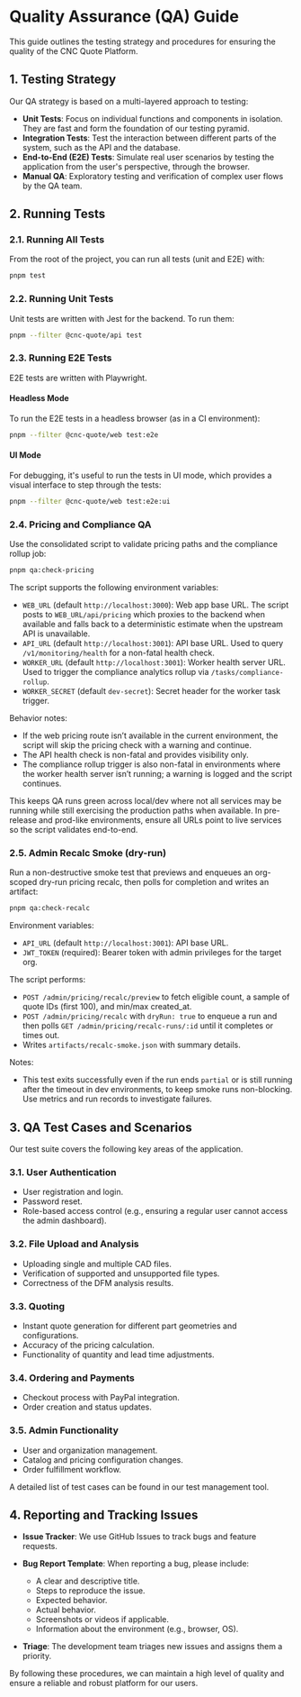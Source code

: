 # Quality Assurance (QA) Guide

This guide outlines the testing strategy and procedures for ensuring the quality of the CNC Quote Platform.

## 1. Testing Strategy

Our QA strategy is based on a multi-layered approach to testing:

-   **Unit Tests**: Focus on individual functions and components in isolation. They are fast and form the foundation of our testing pyramid.
-   **Integration Tests**: Test the interaction between different parts of the system, such as the API and the database.
-   **End-to-End (E2E) Tests**: Simulate real user scenarios by testing the application from the user's perspective, through the browser.
-   **Manual QA**: Exploratory testing and verification of complex user flows by the QA team.

## 2. Running Tests

### 2.1. Running All Tests
From the root of the project, you can run all tests (unit and E2E) with:
```bash
pnpm test
```

### 2.2. Running Unit Tests
Unit tests are written with Jest for the backend. To run them:
```bash
pnpm --filter @cnc-quote/api test
```

### 2.3. Running E2E Tests
E2E tests are written with Playwright.

#### Headless Mode
To run the E2E tests in a headless browser (as in a CI environment):
```bash
pnpm --filter @cnc-quote/web test:e2e
```

#### UI Mode
For debugging, it's useful to run the tests in UI mode, which provides a visual interface to step through the tests:
```bash
pnpm --filter @cnc-quote/web test:e2e:ui
```

### 2.4. Pricing and Compliance QA
Use the consolidated script to validate pricing paths and the compliance rollup job:

```bash
pnpm qa:check-pricing
```

The script supports the following environment variables:

- `WEB_URL` (default `http://localhost:3000`): Web app base URL. The script posts to `WEB_URL/api/pricing` which proxies to the backend when available and falls back to a deterministic estimate when the upstream API is unavailable.
- `API_URL` (default `http://localhost:3001`): API base URL. Used to query `/v1/monitoring/health` for a non-fatal health check.
- `WORKER_URL` (default `http://localhost:3001`): Worker health server URL. Used to trigger the compliance analytics rollup via `/tasks/compliance-rollup`.
- `WORKER_SECRET` (default `dev-secret`): Secret header for the worker task trigger.

Behavior notes:

- If the web pricing route isn’t available in the current environment, the script will skip the pricing check with a warning and continue.
- The API health check is non-fatal and provides visibility only.
- The compliance rollup trigger is also non-fatal in environments where the worker health server isn’t running; a warning is logged and the script continues.

This keeps QA runs green across local/dev where not all services may be running while still exercising the production paths when available. In pre-release and prod-like environments, ensure all URLs point to live services so the script validates end-to-end.

### 2.5. Admin Recalc Smoke (dry-run)

Run a non-destructive smoke test that previews and enqueues an org-scoped dry-run pricing recalc, then polls for completion and writes an artifact:

```bash
pnpm qa:check-recalc
```

Environment variables:

- `API_URL` (default `http://localhost:3001`): API base URL.
- `JWT_TOKEN` (required): Bearer token with admin privileges for the target org.

The script performs:

- `POST /admin/pricing/recalc/preview` to fetch eligible count, a sample of quote IDs (first 100), and min/max created_at.
- `POST /admin/pricing/recalc` with `dryRun: true` to enqueue a run and then polls `GET /admin/pricing/recalc-runs/:id` until it completes or times out.
- Writes `artifacts/recalc-smoke.json` with summary details.

Notes:

- This test exits successfully even if the run ends `partial` or is still running after the timeout in dev environments, to keep smoke runs non-blocking. Use metrics and run records to investigate failures.

## 3. QA Test Cases and Scenarios

Our test suite covers the following key areas of the application.

### 3.1. User Authentication
-   User registration and login.
-   Password reset.
-   Role-based access control (e.g., ensuring a regular user cannot access the admin dashboard).

### 3.2. File Upload and Analysis
-   Uploading single and multiple CAD files.
-   Verification of supported and unsupported file types.
-   Correctness of the DFM analysis results.

### 3.3. Quoting
-   Instant quote generation for different part geometries and configurations.
-   Accuracy of the pricing calculation.
-   Functionality of quantity and lead time adjustments.

### 3.4. Ordering and Payments
-   Checkout process with PayPal integration.
-   Order creation and status updates.

### 3.5. Admin Functionality
-   User and organization management.
-   Catalog and pricing configuration changes.
-   Order fulfillment workflow.

A detailed list of test cases can be found in our test management tool.

## 4. Reporting and Tracking Issues

-   **Issue Tracker**: We use GitHub Issues to track bugs and feature requests.
-   **Bug Report Template**: When reporting a bug, please include:
    -   A clear and descriptive title.
    -   Steps to reproduce the issue.
    -   Expected behavior.
    -   Actual behavior.
    -   Screenshots or videos if applicable.
    -   Information about the environment (e.g., browser, OS).

-   **Triage**: The development team triages new issues and assigns them a priority.

By following these procedures, we can maintain a high level of quality and ensure a reliable and robust platform for our users.
